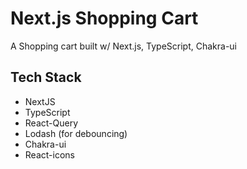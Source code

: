 # Next.js Shopping Cart

A Shopping cart built w/ Next.js, TypeScript, Chakra-ui

## Tech Stack

- NextJS
- TypeScript
- React-Query
- Lodash (for debouncing)
- Chakra-ui
- React-icons
